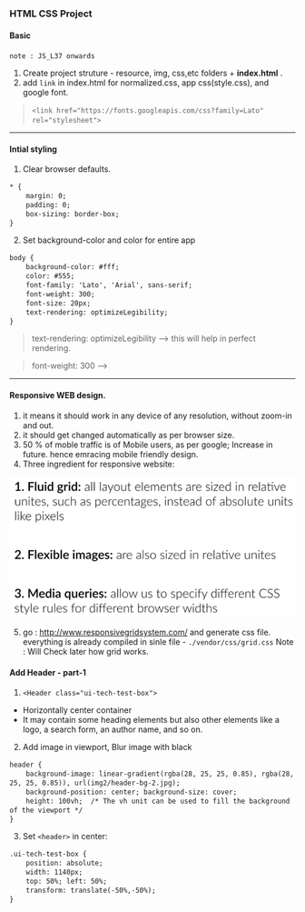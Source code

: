 ### HTML CSS Project

#### Basic
 `note : JS_L37 onwards`
1. Create project struture - resource, img, css,etc folders + **index.html** .
2. add `link` in index.html for normalized.css, app css(style.css), and google font.

> `<link href="https://fonts.googleapis.com/css?family=Lato" rel="stylesheet">`

***

#### Intial styling
1. Clear browser defaults. 
```
* {
    margin: 0;
    padding: 0;
    box-sizing: border-box;
}
```

2. Set background-color and color for entire app 
```
body {
    background-color: #fff;
    color: #555;
    font-family: 'Lato', 'Arial', sans-serif;
    font-weight: 300;
    font-size: 20px;
    text-rendering: optimizeLegibility;
}
```

> text-rendering: optimizeLegibility --> this  will help in perfect rendering.

> font-weight: 300 --> 

***

#### Responsive WEB design.

1. it means it should work in any device of any resolution, without zoom-in and out.
2. it should get changed automatically as per browser size.
3. 50 % of moble traffic is of Mobile users, as per google; Increase in future. hence emracing mobile friendly design.
4. Three ingredient for responsive website:

![](https://github.com/lekhrajdinkar/css_html/blob/master/NOTES/assets/n1.PNG)

5. go : http://www.responsivegridsystem.com/ 
and generate css file. everything is already compiled in sinle file - `./vendor/css/grid.css`
Note : Will Check later how grid works.

#### Add Header - part-1
1. `<Header class="ui-tech-test-box">`
- Horizontally center container
- It may contain some heading elements but also other elements like a logo, a search form, an author name, and so on.

2. Add image in viewport, Blur image with black
```
header {
    background-image: linear-gradient(rgba(28, 25, 25, 0.85), rgba(28, 25, 25, 0.85)), url(img2/header-bg-2.jpg);
    background-position: center; background-size: cover;
    height: 100vh;  /* The vh unit can be used to fill the background of the viewport */
}
```

3. Set `<header>` in center:
```
.ui-tech-test-box {
    position: absolute;
    width: 1140px;
    top: 50%; left: 50%;
    transform: translate(-50%,-50%);  
}
```


